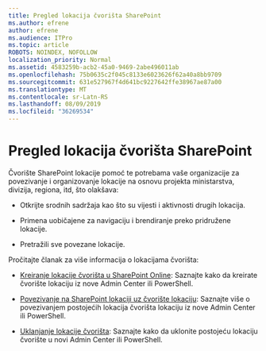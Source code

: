 ```yaml
---
title: Pregled lokacija čvorišta SharePoint
ms.author: efrene
author: efrene
ms.audience: ITPro
ms.topic: article
ROBOTS: NOINDEX, NOFOLLOW
localization_priority: Normal
ms.assetid: 4583259b-acb2-45a0-9469-2abe496011ab
ms.openlocfilehash: 75b0635c2f045c8133e6023626f62a40a8bb9709
ms.sourcegitcommit: 631e527967f4d641bc9227642ffe38967ae87a00
ms.translationtype: MT
ms.contentlocale: sr-Latn-RS
ms.lasthandoff: 08/09/2019
ms.locfileid: "36269534"
---
```

# <a name="sharepoint-hub-sites-overview"></a>Pregled lokacija čvorišta SharePoint

Čvorište SharePoint lokacije pomoć te potrebama vaše organizacije za povezivanje i organizovanje lokacije na osnovu projekta ministarstva, divizija, regiona, itd, što olakšava:

- Otkrijte srodnih sadržaja kao što su vijesti i aktivnosti drugih lokacija.

- Primena uobičajene za navigaciju i brendiranje preko pridružene lokacije. 

- Pretražili sve povezane lokacije.

Pročitajte članak za više informacija o lokacijama čvorišta:
- [Kreiranje lokacije čvorišta u SharePoint Online](https://docs.microsoft.com/sharepoint/create-hub-site): Saznajte kako da kreirate čvorište lokaciju iz nove Admin Center ili PowerShell.

- [Povezivanje na SharePoint lokaciji uz čvorište lokaciju](https://support.office.com/article/associate-a-sharepoint-site-with-a-hub-site-ae0009fd-af04-4d3d-917d-88edb43efc05): Saznajte više o povezivanjem postojećih lokacija čvorišta lokaciju iz nove Admin Center ili PowerShell.

- [Uklanjanje lokacije čvorišta](https://docs.microsoft.com/sharepoint/remove-hub-site): Saznajte kako da uklonite postojeću lokaciju čvorište u novi Admin Center ili PowerShell.

